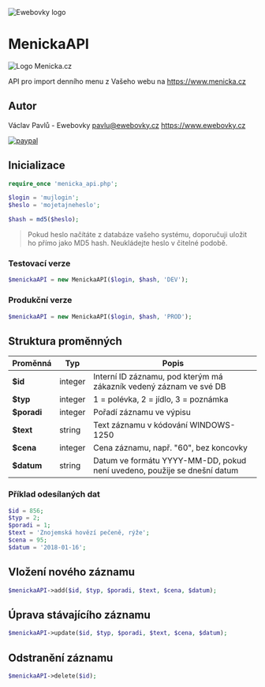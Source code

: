 ![Ewebovky logo](https://scontent-vie1-1.xx.fbcdn.net/v/t1.0-9/300307_143851005784634_13358189_n.jpg?oh=dc3fba62bc1c46640de3bee5a15cd9a8&oe=5ADA83DB)

# MenickaAPI

![Logo Menicka.cz](http://www.menicka.cz/files/podpora/dennimenu_small.png)

API pro import denního menu z Vašeho webu na https://www.menicka.cz

## Autor
Václav Pavlů - Ewebovky
pavlu@ewebovky.cz
https://www.ewebovky.cz

[![paypal](https://www.paypalobjects.com/en_US/i/btn/btn_donateCC_LG.gif)](https://www.paypal.com/cgi-bin/webscr?cmd=_s-xclick&hosted_button_id=7SYEEFZ4DR8SC)

## Inicializace

```php
require_once 'menicka_api.php';

$login = 'mujlogin';
$heslo = 'mojetajneheslo';

$hash = md5($heslo);
```
> Pokud heslo načítáte z databáze vašeho systému, doporučuji uložit ho přímo jako MD5 hash. Neukládejte heslo v čitelné podobě. 

### Testovací verze

```php
$menickaAPI = new MenickaAPI($login, $hash, 'DEV');
```

### Produkční verze

```php
$menickaAPI = new MenickaAPI($login, $hash, 'PROD');
```
## Struktura proměnných

Proměnná | Typ | Popis
------------ | ------------- | ---------
**$id** | integer | Interní ID záznamu, pod kterým má zákazník vedený záznam ve své DB
**$typ** | integer | 1 = polévka, 2 = jídlo, 3 = poznámka
**$poradi** | integer | Pořadí záznamu ve výpisu
**$text** | string | Text záznamu v kódování WINDOWS-1250
**$cena** | integer | Cena záznamu, např. "60", bez koncovky
**$datum** | string | Datum ve formátu YYYY-MM-DD, pokud není uvedeno, použije se dnešní datum

### Příklad odesílaných dat

```php
$id = 856;
$typ = 2;
$poradi = 1;
$text = 'Znojemská hovězí pečeně, rýže';
$cena = 95;
$datum = '2018-01-16';
```

## Vložení nového záznamu

```php
$menickaAPI->add($id, $typ, $poradi, $text, $cena, $datum);
```

## Úprava stávajícího záznamu

```php
$menickaAPI->update($id, $typ, $poradi, $text, $cena, $datum);
```
## Odstranění záznamu

```php
$menickaAPI->delete($id);
```
